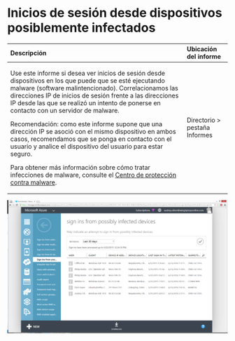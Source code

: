 <properties
	pageTitle="Inicios de sesión desde dispositivos posiblemente infectados"
	description="Un informe que incluye intentos de inicio de sesión que se han ejecutado desde dispositivos en los que se puede estar ejecutando algún malware (software malintencionado)."
	services="active-directory"
	documentationCenter=""
	authors="kenhoff"
	manager="ilanas"
	editor=""/>

<tags
	ms.service="active-directory"
	ms.workload="identity"
	ms.tgt_pltfrm="na"
	ms.devlang="na"
	ms.topic="article"
	ms.date="07/13/2015"
	ms.author="kenhoff"/>

# Inicios de sesión desde dispositivos posiblemente infectados

| Descripción | Ubicación del informe |
| :-------------     | :-------        |
| <p>Use este informe si desea ver inicios de sesión desde dispositivos en los que puede que se esté ejecutando malware (software malintencionado). Correlacionamos las direcciones IP de inicios de sesión frente a las direcciones IP desde las que se realizó un intento de ponerse en contacto con un servidor de malware.</p><p>Recomendación: como este informe supone que una dirección IP se asoció con el mismo dispositivo en ambos casos, recomendamos que se ponga en contacto con el usuario y analice el dispositivo del usuario para estar seguro.</p><p>Para obtener más información sobre cómo tratar infecciones de malware, consulte el [Centro de protección contra malware](http://go.microsoft.com/fwlink/?linkid=335773). </p> | Directorio > pestaña Informes |

![Inicios de sesión desde dispositivos posiblemente infectados](./media/active-directory-reporting-sign-ins-from-possibly-infected-devices/signInsFromPossiblyInfectedDevices.PNG)

<!---HONumber=August15_HO6-->
